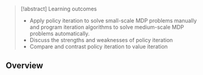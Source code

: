 >[!abstract] Learning outcomes
>- Apply policy iteration to solve small-scale MDP problems manually and program iteration algorithms to solve medium-scale MDP problems automatically.
>- Discuss the strengths and weaknesses of policy iteration
>- Compare and contrast policy iteration to value iteration

## Overview
